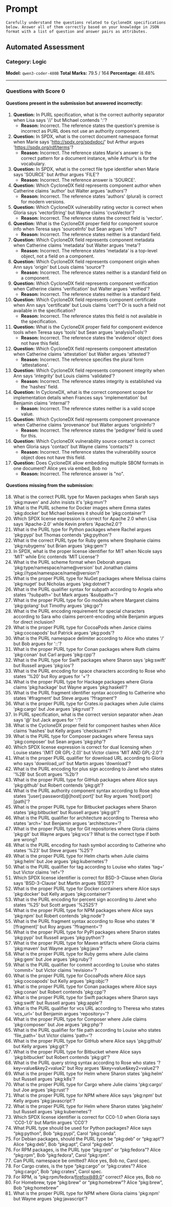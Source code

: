 # Prompt

```
Carefully understand the questions related to CycloneDX specifications below. Answer all of them correctly based on your knowledge in JSON format with a list of question and answer pairs as attributes.
```

## Automated Assessment

### Category: Logic

**Model:** `qwen3-coder-480B`
**Total Marks:** 79.5 / 164
**Percentage:** 48.48%

---

### Questions with Score 0

#### Questions present in the submission but answered incorrectly:
1.  **Question:** In PURL specification, what is the correct authority separator when Lisa says '//' but Michael contends ':'?
    - **Reason:** Incorrect. The reference states the question's premise is incorrect as PURL does not use an authority component.
2.  **Question:** In SPDX, what is the correct document namespace format when Marie says 'http://spdx.org/spdxdoc/' but Arthur argues 'https://spdx.org/rdf/terms'?
    - **Reason:** Incorrect. The reference states Marie's answer is the correct pattern for a document instance, while Arthur's is for the vocabulary.
3.  **Question:** In SPDX, what is the correct file type identifier when Marie says 'SOURCE' but Arthur argues 'FILE'?
    - **Reason:** Incorrect. The reference answer is 'SOURCE'.
4.  **Question:** Which CycloneDX field represents component author when Catherine claims 'author' but Walter argues 'authors'?
    - **Reason:** Incorrect. The reference states 'authors' (plural) is correct for modern versions.
5.  **Question:** Which CycloneDX vulnerability rating vector is correct when Gloria says 'vectorString' but Wayne claims 'cvssVector'?
    - **Reason:** Incorrect. The reference states the correct field is 'vector'.
6.  **Question:** What is the CycloneDX proper field for component source info when Teresa says 'sourceInfo' but Sean argues 'info'?
    - **Reason:** Incorrect. The reference states neither is a standard field.
7.  **Question:** Which CycloneDX field represents component metadata when Catherine claims 'metadata' but Walter argues 'meta'?
    - **Reason:** Incorrect. The reference states 'metadata' is a top-level object, not a field on a component.
8.  **Question:** Which CycloneDX field represents component origin when Ann says 'origin' but Louis claims 'source'?
    - **Reason:** Incorrect. The reference states neither is a standard field on a component.
9.  **Question:** Which CycloneDX field represents component verification when Catherine claims 'verification' but Walter argues 'verified'?
    - **Reason:** Incorrect. The reference states neither is a standard field.
10. **Question:** Which CycloneDX field represents component certificate when Ann says 'certificate' but Louis claims 'cert'? Or is such a field not available in the specification?
    - **Reason:** Incorrect. The reference states this field is not available in the specification.
11. **Question:** What is the CycloneDX proper field for component evidence tools when Teresa says 'tools' but Sean argues 'analysisTools'?
    - **Reason:** Incorrect. The reference states the 'evidence' object does not have this field.
12. **Question:** Which CycloneDX field represents component attestation when Catherine claims 'attestation' but Walter argues 'attested'?
    - **Reason:** Incorrect. The reference specifies the plural form 'attestations'.
13. **Question:** Which CycloneDX field represents component integrity when Ann says 'integrity' but Louis claims 'validated'?
    - **Reason:** Incorrect. The reference states integrity is established via the 'hashes' field.
14. **Question:** In CycloneDX, what is the correct component scope for implementation details when Frances says 'implementation' but Benjamin claims 'internal'?
    - **Reason:** Incorrect. The reference states neither is a valid scope value.
15. **Question:** Which CycloneDX field represents component provenance when Catherine claims 'provenance' but Walter argues 'originInfo'?
    - **Reason:** Incorrect. The reference states the 'pedigree' field is used for this.
16. **Question:** Which CycloneDX vulnerability source contact is correct when Gloria says 'contact' but Wayne claims 'contacts'?
    - **Reason:** Incorrect. The reference states the vulnerability source object does not have this field.
17. **Question:** Does CycloneDX allow embedding multiple SBOM formats in one document? Alice yes via embed, Bob no
    - **Reason:** Incorrect. The reference answer is "no".

#### Questions missing from the submission:
18. What is the correct PURL type for Maven packages when Sarah says 'pkg:maven' and John insists it's 'pkg:mvn'?
19. What is the PURL scheme for Docker images where Emma states 'pkg:docker' but Michael believes it should be 'pkg:container'?
20. Which SPDX license expression is correct for Apache 2.0 when Lisa says 'Apache-2.0' while Kevin prefers 'Apache2.0'?
21. What is the PURL type for Python packages where Rachel argues 'pkg:pypi' but Thomas contends 'pkg:python'?
22. What is the correct PURL type for Ruby gems where Stephanie claims 'pkg:rubygems' but Brian argues 'pkg:gem'?
23. In SPDX, what is the proper license identifier for MIT when Nicole says 'MIT' while Eric contends 'MIT License'?
24. What is the PURL scheme format when Deborah argues 'pkg:type/namespace/name@version' but Jonathan claims 'pkg://type/namespace/name@version'?
25. What is the proper PURL type for NuGet packages where Melissa claims 'pkg:nuget' but Nicholas argues 'pkg:dotnet'?
26. What is the PURL qualifier syntax for subpath according to Angela who states '?subpath=' but Mark argues '&subpath='?
27. What is the proper PURL type for Go modules where Margaret claims 'pkg:golang' but Timothy argues 'pkg:go'?
28. What is the PURL encoding requirement for special characters according to Sara who claims percent-encoding while Benjamin argues for direct inclusion?
29. What is the proper PURL type for CocoaPods when Janice claims 'pkg:cocoapods' but Patrick argues 'pkg:pods'?
30. What is the PURL namespace delimiter according to Alice who states '/' but Bob argues for '::'?
31. What is the proper PURL type for Conan packages where Ruth claims 'pkg:conan' but Carl argues 'pkg:cpp'?
32. What is the PURL type for Swift packages where Sharon says 'pkg:swift' but Russell argues 'pkg:ios'?
33. What is the PURL encoding for space characters according to Rose who states '%20' but Roy argues for '+'?
34. What is the proper PURL type for Hackage packages where Gloria claims 'pkg:hackage' but Wayne argues 'pkg:haskell'?
35. What is the PURL fragment identifier syntax according to Catherine who states '#fragment' but Steve argues '?fragment'?
36. What is the proper PURL type for Crates.io packages when Julie claims 'pkg:cargo' but Joe argues 'pkg:rust'?
37. In PURL specification, what is the correct version separator when Jean says '@' but Jack argues for ':'?
38. What is the CycloneDX proper field for component hashes when Alice claims 'hashes' but Kelly argues 'checksums'?
39. What is the PURL type for Composer packages where Teresa says 'pkg:composer' but Sean argues 'pkg:php'?
40. Which SPDX license expression is correct for dual licensing when Louise states '(MIT OR GPL-2.0)' but Victor claims 'MIT AND GPL-2.0'?
41. What is the proper PURL qualifier for download URL according to Gloria who says 'download_url' but Martin argues 'download'?
42. What is the PURL encoding for plus sign according to Janet who states '%2B' but Scott argues '%2b'?
43. What is the proper PURL type for GitHub packages where Alice says 'pkg:github' but Robert contends 'pkg:git'?
44. What is the PURL authority component syntax according to Rose who states '[user[:password]@]host[:port]' but Roy argues 'host[:port][path]'?
45. What is the proper PURL type for Bitbucket packages where Sharon states 'pkg:bitbucket' but Russell argues 'pkg:git'?
46. What is the PURL qualifier for architecture according to Theresa who states 'arch=' but Benjamin argues 'architecture='?
47. What is the proper PURL type for Git repositories where Gloria claims 'pkg:git' but Wayne argues 'pkg:vcs'? What is the correct type if both are wrong?
48. What is the PURL encoding for hash symbol according to Catherine who states '%23' but Steve argues '%25'?
49. What is the proper PURL type for Helm charts when Julie claims 'pkg:helm' but Joe argues 'pkg:kubernetes'?
50. What is the PURL qualifier for tag according to Louise who states 'tag=' but Victor claims 'ref='?
51. Which SPDX license identifier is correct for BSD-3-Clause when Gloria says 'BSD-3-Clause' but Martin argues 'BSD3'?
52. What is the proper PURL type for Docker containers where Alice says 'pkg:docker' but Kelly argues 'pkg:container'?
53. What is the PURL encoding for percent sign according to Janet who states '%25' but Scott argues '%2525'?
54. What is the proper PURL type for NPM packages where Alice says 'pkg:npm' but Robert contends 'pkg:node'?
55. What is the PURL fragment syntax according to Rose who states '#[!fragment]' but Roy argues '?fragment='?
56. What is the proper PURL type for PyPI packages where Sharon states 'pkg:pypi' but Russell argues 'pkg:python'?
57. What is the proper PURL type for Maven artifacts where Gloria claims 'pkg:maven' but Wayne argues 'pkg:java'?
58. What is the proper PURL type for Ruby gems where Julie claims 'pkg:gem' but Joe argues 'pkg:ruby'?
59. What is the PURL qualifier for commit according to Louise who states 'commit=' but Victor claims 'revision='?
60. What is the proper PURL type for CocoaPods where Alice says 'pkg:cocoapods' but Kelly argues 'pkg:objc'?
61. What is the proper PURL type for Conan packages where Alice says 'pkg:conan' but Robert contends 'pkg:cpp'?
62. What is the proper PURL type for Swift packages where Sharon says 'pkg:swift' but Russell argues 'pkg:apple'?
63. What is the PURL qualifier for vcs URL according to Theresa who states 'vcs_url=' but Benjamin argues 'repository='?
64. What is the proper PURL type for Composer where Julie claims 'pkg:composer' but Joe argues 'pkg:php'?
65. What is the PURL qualifier for file path according to Louise who states 'file_path=' but Victor claims 'path='?
66. What is the proper PURL type for GitHub where Alice says 'pkg:github' but Kelly argues 'pkg:git'?
67. What is the proper PURL type for Bitbucket where Alice says 'pkg:bitbucket' but Robert contends 'pkg:git'?
68. What is the PURL query string syntax according to Rose who states '?key=value&key2=value2' but Roy argues '&key=value&key2=value2'?
69. What is the proper PURL type for Helm where Sharon states 'pkg:helm' but Russell argues 'pkg:k8s'?
70. What is the proper PURL type for Cargo where Julie claims 'pkg:cargo' but Joe argues 'pkg:rust'?
71. What is the proper PURL type for NPM where Alice says 'pkg:npm' but Kelly argues 'pkg:javascript'?
72. What is the proper PURL type for Helm where Sharon states 'pkg:helm' but Russell argues 'pkg:kubernetes'?
73. Which SPDX license identifier is correct for CC0-1.0 when Gloria says 'CC0-1.0' but Martin argues 'CC0'?
74. What PURL type should be used for Python packages? Alice says “pkg:python”, Bob “pkg:pypi”, Carol “pkg:conda”.
75. For Debian packages, should the PURL type be “pkg:deb” or “pkg:apt”? Alice “pkg:deb”, Bob “pkg:apt”, Carol “pkg:deb”.
76. For RPM packages, is the PURL type “pkg:rpm” or “pkg:fedora”? Alice “pkg:rpm”, Bob “pkg:fedora”, Carol “pkg:rpm”.
77. Can PURL namespace be omitted? Alice yes, Bob no, Carol spec.
78. For Cargo crates, is the type “pkg:cargo” or “pkg:crates”? Alice “pkg:cargo”, Bob “pkg:crates”, Carol spec.
79. For RPM, is “pkg:rpm/fedora/firefox@89.0” correct? Alice yes, Bob no
80. For Homebrew, type “pkg:brew” or “pkg:homebrew”? Alice “pkg:brew”, Bob “pkg:homebrew”
81. What is the proper PURL type for NPM where Gloria claims 'pkg:npm' but Wayne argues 'pkg:javascript'?
